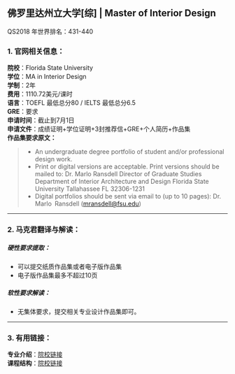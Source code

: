 ## 佛罗里达州立大学[综] | Master of Interior Design

QS2018 年世界排名：431-440  

### 1. 官网相关信息：

**院校**：Florida State University  
**学位**：MA in Interior Design  
**学制**：2年  
**费用**：1110.72美元/课时  
**语言**：TOEFL 最低总分80 / IELTS 最低总分6.5  
**GRE**：要求    
**申请时间**：截止到7月1日  
**申请文件**：成绩证明+学位证明+3封推荐信+GRE+个人简历+作品集  
**作品集要求原文：**   

> - An undergraduate degree portfolio of student and/or professional design work.   
> - Print or digital versions are acceptable. Print versions should be mailed to:
Dr. Marlo Ransdell
Director of Graduate Studies
Department of Interior Architecture and Design
Florida State University
Tallahassee FL 32306-1231
> - Digital portfolios should be sent via email to (up to 10 pages):
Dr. Marlo Ransdell (mransdell@fsu.edu)


---


### 2. 马克君翻译与解读：

##### 硬性要求提取：
- 可以提交纸质作品集或者电子版作品集
- 电子版作品集最多不超过10页


##### 软性要求解读：
- 无集体要求，提交相关专业设计作品集即可。


---


### 3. 有用链接：

**专业介绍**：[院校链接](http://interiordesign.fsu.edu/programs/graduate-program/master-of-science-advanced-professional/)  
**课程结构**：[院校链接](http://interiordesign.fsu.edu/programs/graduate-program/master-of-science-advanced-professional/)
